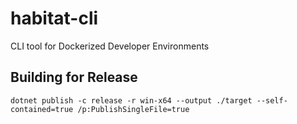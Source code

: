 # habitat-cli
CLI tool for Dockerized Developer Environments

## Building for Release

```
dotnet publish -c release -r win-x64 --output ./target --self-contained=true /p:PublishSingleFile=true
```
